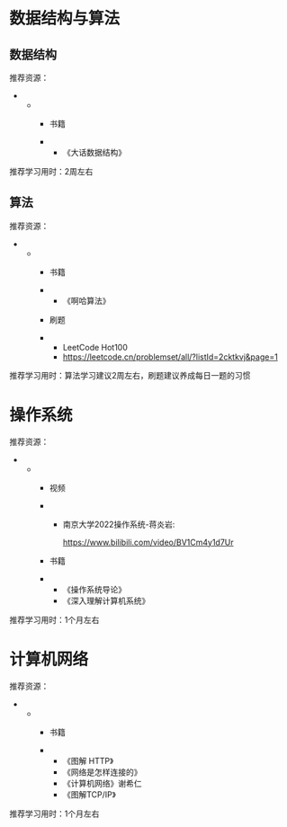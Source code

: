 # 数据结构与算法

## 数据结构

推荐资源：

- - - 书籍

    - - 《大话数据结构》

推荐学习用时：2周左右

## 算法

推荐资源：

- - - 书籍

    - - 《啊哈算法》

    - 刷题

    - - LeetCode Hot100 
      - https://leetcode.cn/problemset/all/?listId=2cktkvj&page=1

推荐学习用时：算法学习建议2周左右，刷题建议养成每日一题的习惯

# 操作系统

推荐资源：

- - - 视频

    - - 南京大学2022操作系统-蒋炎岩:

        https://www.bilibili.com/video/BV1Cm4y1d7Ur

    - 书籍

    - - 《操作系统导论》 
      - 《深入理解计算机系统》

推荐学习用时：1个月左右

# 计算机网络

推荐资源：

- - - 书籍

    - - 《图解 HTTP》
      - 《网络是怎样连接的》
      - 《计算机网络》谢希仁
      - 《图解TCP/IP》

推荐学习用时：1个月左右